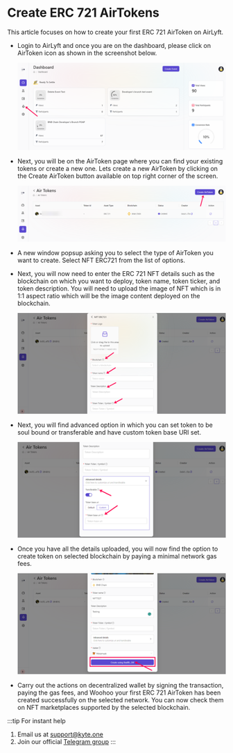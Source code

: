# Create ERC 721 AirTokens

This article focuses on how to create your first ERC 721 AirToken on AirLyft.

- Login to AirLyft and once you are on the dashboard, please click on AirToken icon as shown in the screenshot below.

    ![AirToken Main](../images/airtokenmain.png)

- Next, you will be on the AirToken page where you can find your existing tokens or create a new one. Lets create a new AirToken by clicking on the Create AirToken button available on top right corner of the screen.

    ![Create AirToken](../images/airtokencreate.png)

- A new window popsup asking you to select the type of AirToken you want to create. Select NFT ERC721 from the list of options.

- Next, you will now need to enter the ERC 721 NFT details such as the blockchain on which you want to deploy, token name, token ticker, and token description. You will need to upload the image of NFT which is in 1:1 aspect ratio which will be the image content deployed on the blockchain. 

    ![](../images/airtoken721details.png)

- Next, you will find advanced option in which you can set token to be soul bound or transferable and have custom token base URI set. 
    
    ![](../images/airtoken721adv.png)

- Once you have all the details uploaded, you will now find the option to create token on selected blockchain by paying a minimal network gas fees. 
  
    ![](../images/airtoken721create.png)
  
- Carry out the actions on decentralized wallet by signing the transaction, paying the gas fees, and Woohoo your first ERC 721 AirToken has been created successfully on the selected network. You can now check them on NFT marketplaces supported by the selected blockchain.

:::tip For instant help
1. Email us at support@kyte.one
2. Join our official [Telegram group](https://t.me/kyteone)
:::
